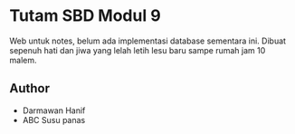 # Tutam SBD Modul 9

Web untuk notes, belum ada implementasi database sementara ini. Dibuat sepenuh hati dan jiwa yang lelah letih lesu baru sampe rumah jam 10 malem.

## Author

- Darmawan Hanif
- ABC Susu panas
